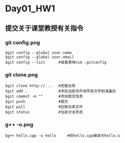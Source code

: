 # Day01_HW1

## 提交关于课堂教授有关指令

### git config.png

```shell
$git config --global user.name
$git config --global user.email
$git config --list      #或者使用vim .gitconfig
```

### git clone.png

```shell
$git clone http://...   #克隆仓库
$git add .              #添加当前文件夹所有文件到准备区
$git commit -m ""       #添加提交信息
$git push				#提交
$git pull				#拉取仓库文件
$git status				#当前分支状态
```

### g++ -o.png

```shell
$g++ hello.cpp -o hello		#将hello.cpp编译为hello.o
```
